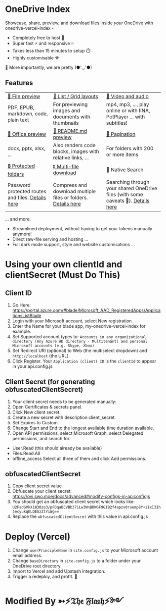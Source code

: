# OneDrive Index

Showcase, share, preview, and download files inside *your* OneDrive with onedrive-vercel-index -

- Completely free to host 💸
- Super fast ⚡ and responsive 💦
- Takes less than 15 minutes to setup ⏱️
- Highly customisable ⚒️

🍌 More importantly, we are pretty (●'◡'●)

## Features

<table>
  <tbody>
    <tr>
      <td>
        <a
          href="https://drive.swo.moe/Lecture%20and%20Coursework%20CS%20(BIT)/2019%20-%20%E5%A4%A7%E4%B8%89%E4%B8%8B%20-%20%E7%BC%96%E8%AF%91%E5%8E%9F%E7%90%86%E4%B8%8E%E8%AE%BE%E8%AE%A1/n1570.pdf"
          >👀 File preview</a
        >
      </td>
      <td>
        <a
          href="https://drive.swo.moe/%F0%9F%8D%87%20Wallpaper"
          >💠  List / Grid layouts</a
        >
      </td>
      <td>
        <a
          href="https://drive.swo.moe/%F0%9F%8D%A1%20Genshin%20PV/New%20version%20PV/TGA2021%E3%80%8A%E5%8E%9F%E7%A5%9E%E3%80%8B%E5%8F%82%E9%80%89%E8%A7%86%E9%A2%91.mp4"
          >🎥 Video and audio</a
        >
      </td>
    </tr>
    <tr>
      <td>PDF, EPUB, markdown, code, plain text</td>
      <td>For previewing images and documents with thumbnails</td>
      <td>mp4, mp3, ..., play online or with IINA, PotPlayer ... with subtitles!</td>
    </tr>
    <tr>
      <td>
        <a
          href="https://drive.swo.moe/Lecture%20and%20Coursework%20CS%20(BIT)/2017%20-%20%E5%A4%A7%E4%BA%8C%E4%B8%8A%20-%20%E6%95%B0%E6%8D%AE%E7%BB%93%E6%9E%84/1%20%E7%BB%AA%E8%AE%BA.pptx"
          >📄 Office preview</a
        >
      </td>
      <td><a href="https://drive.swo.moe/%F0%9F%A5%9F%20Some%20test%20files/Articles">📝 README.md preview</a></td>
      <td><a href="https://drive.swo.moe/%F0%9F%A5%9F%20Some%20test%20files/Imagenette">📑 Pagination</a></td>
    </tr>
    <tr>
      <td>docx, pptx, xlsx, ...</td>
      <td>Also renders code blocks, images with relative links, ...</td>
      <td>For folders with 200 or more items</td>
    </tr>
    <tr>
      <td><a href="https://drive.swo.moe/%F0%9F%8C%9E%20Private%20folder">🔒 Protected folders</a></td>
      <td><a href="https://drive.swo.moe/%F0%9F%8D%8A%20Weibo%20emotes/Source2">⏬ Multi-file download</a></td>
      <td>🔎 Native Search</td>
    </tr>
    <tr>
      <td>Password protected routes and files. <a href="https://ovi.swo.moe/docs/features/protected-folders">Details here</a></td>
      <td>
        Compress and download multiple files or folders.
        <a href="https://ovi.swo.moe/docs/features/multi-file-folder-download">Details here</a>
      </td>
      <td>
        Searching through your shared OneDrive files (with some caveats 🥺).
        <a href="https://ovi.swo.moe/docs/features/search-for-files-and-folders">Details here</a>
      </td>
    </tr>
  </tbody>
</table>

... and more:

- Streamlined deployment, without having to get your tokens manually anymore!
- Direct raw-file serving and hosting ...
- Full dark mode support, style and website customisations ...

# Using your own clientId and clientSecret (Must Do This)

## Client ID
1. Go Here: https://portal.azure.com/#blade/Microsoft_AAD_RegisteredApps/ApplicationsListBlade
2. Login with your Microsoft account, select New registration.
3. Enter the Name for your blade app, my-onedrive-vercel-index for example.
4. Set Supported account types to:
``Accounts in any organizational directory (Any Azure AD directory - Multitenant) and personal Microsoft accounts (e.g. Skype, Xbox)``
5. Set Redirect URI (optional) to Web (the multiselect dropdown) and ``http://localhost`` (the URL).
6. Click Register.
Your ``Application (client) ID`` is the ``clientId`` to appear in your api.config.js

## Client Secret (for generating obfuscatedClientSecret)
1. Your client secret needs to be generated manually:
2. Open Certificates & secrets panel.
3. Click New client secret.
4. Create a new secret with description client_secret.
5. Set Expires to Custom.
6. Change Start and End to the longest available time duration available.
7. Open API permissions, select Microsoft Graph, select Delegated permissions, and search for:
- User.Read (this should already be available)
- Files.Read.All
- offline_access
Select all three of them and click Add permissions.

## obfuscatedClientSecret
1. Copy client secret value
2. Obfuscate your client secret: https://ovi.swo.moe/docs/advanced#modify-configs-in-apiconfigjs
3. You should get an obfuscated client secret which looks like:
``U2FsdGVkX1830zo3/pFDqaBCVBb37iLw3WnBDWGF9GIB2f4apzv0roemp8Y+iIxI3Ih5ecyukqELQEGzZlYiWg==``
4. Replace the ``obfuscatedClientSecret`` with this value in api.config.js

# Deploy (Vercel)
1. Change ``userPrincipleName`` in ``site.config.js`` to your Microsoft account email address.
2. Change ``baseDirectory`` in ``site.config.js`` to a folder under your OneDrive root directory.
3. Import to Vercel and add Upstash integration.
4. Trigger a redeploy, and profit. 🎉

# Modified By ➳⚡️𝔗𝔥𝔢 𝔉𝔩𝔞𝔰𝔥⚡️༻
